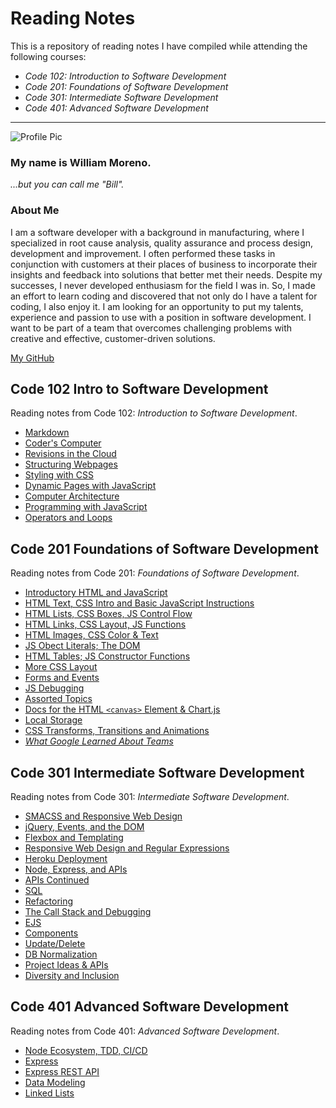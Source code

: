 # Reading Notes

This is a repository of reading notes I have compiled while attending the following courses:

- _Code 102: Introduction to Software Development_
- _Code 201: Foundations of Software Development_
- _Code 301: Intermediate Software Development_
- _Code 401: Advanced Software Development_

---

![Profile Pic](billprofile1020.jpg)

### My name is William Moreno.

_...but you can call me "Bill"._

### About Me

I am a software developer with a background in manufacturing, where I specialized in root cause analysis, quality assurance and process design, development and improvement. I often performed these tasks in conjunction with customers at their places of business to incorporate their insights and feedback into solutions that better met their needs.
Despite my successes, I never developed enthusiasm for the field I was in. So, I made an effort to learn coding and discovered that not only do I have a talent for coding, I also enjoy it. I am looking for an opportunity to put my talents, experience and passion to use with a position in software development. I want to be part of a team that overcomes challenging problems with creative and effective, customer-driven solutions.


[My GitHub](https://github.com/William-Moreno)

## Code 102 Intro to Software Development

Reading notes from Code 102: _Introduction to Software Development_.

- [Markdown](Code_102/markdown.md)
- [Coder's Computer](Code_102/coders_computer.md)
- [Revisions in the Cloud](Code_102/revisions_in_the_cloud.md)
- [Structuring Webpages](Code_102/structuring_webpages.md)
- [Styling with CSS](Code_102/css_styling.md)
- [Dynamic Pages with JavaScript](Code_102/dynamic_pages.md)
- [Computer Architecture](Code_102/computer_architecture.md)
- [Programming with JavaScript](Code_102/programming_javascript.md)
- [Operators and Loops](Code_102/operators_loops.md)

## Code 201 Foundations of Software Development

Reading notes from Code 201: _Foundations of Software Development_.

- [Introductory HTML and JavaScript](Code_201/class-01.md)
- [HTML Text, CSS Intro and Basic JavaScript Instructions](Code_201/class-02.md)
- [HTML Lists, CSS Boxes, JS Control Flow](Code_201/class-03.md)
- [HTML Links, CSS Layout, JS Functions](Code_201/class-04.md)
- [HTML Images, CSS Color & Text](Code_201/class-05.md)
- [JS Obect Literals; The DOM](Code_201/class-06.md)
- [HTML Tables; JS Constructor Functions](Code_201/class-07.md)
- [More CSS Layout](Code_201/class-08.md)
- [Forms and Events](Code_201/class-09.md)
- [JS Debugging](Code_201/class-10.md)
- [Assorted Topics](Code_201/class-11.md)
- [Docs for the HTML `<canvas>` Element & Chart.js](Code_201/class-12.md)
- [Local Storage](Code_201/class-13.md)
- [CSS Transforms, Transitions and Animations](Code_201/class-14a.md)
- [_What Google Learned About Teams_](Code_201/class-14b.md)

## Code 301 Intermediate Software Development

Reading notes from Code 301: _Intermediate Software Development_.

- [SMACSS and Responsive Web Design](Code_301/class-01.md)
- [jQuery, Events, and the DOM](Code_301/class-02.md)
- [Flexbox and Templating](Code_301/class-03.md)
- [Responsive Web Design and Regular Expressions](Code_301/class-04.md)
- [Heroku Deployment](Code_301/class-05.md)
- [Node, Express, and APIs](Code_301/class-06.md)
- [APIs Continued](Code_301/class-07.md)
- [SQL](Code_301/class-08.md)
- [Refactoring](Code_301/class-09.md)
- [The Call Stack and Debugging](Code_301/class-10.md)
- [EJS](Code_301/class-11.md)
- [Components](Code_301/class-12.md)
- [Update/Delete](Code_301/class-13.md)
- [DB Normalization](Code_301/class-14a.md)
- [Project Ideas & APIs](Code_301/class-14b.md)
- [Diversity and Inclusion](Code_301/class-15.md)

## Code 401 Advanced Software Development

Reading notes from Code 401: _Advanced Software Development_.

- [Node Ecosystem, TDD, CI/CD](Code_401/Class_01.md)
- [Express](Code_401/class_02.md)
- [Express REST API](Code_401/class_03.md)
- [Data Modeling](Code_401/class_04.md)
- [Linked Lists](Code_401/class_05.md)
